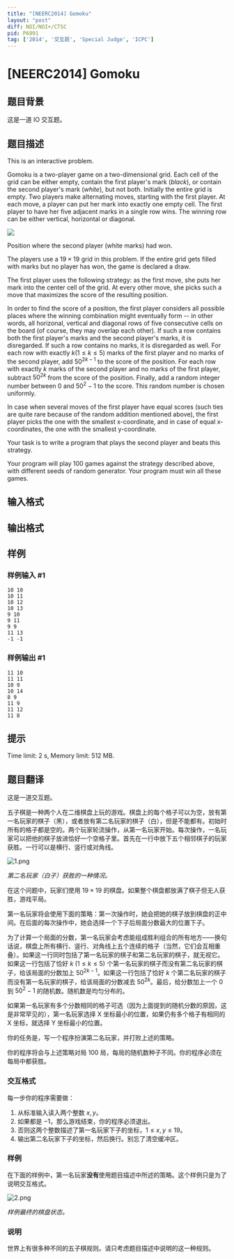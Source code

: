 ```yaml
---
title: "[NEERC2014] Gomoku"
layout: "post"
diff: NOI/NOI+/CTSC
pid: P6991
tag: ['2014', '交互题', 'Special Judge', 'ICPC']
---
```

# [NEERC2014] Gomoku
## 题目背景

这是一道 IO 交互题。
## 题目描述



This is an interactive problem.

Gomoku is a two-player game on a two-dimensional grid. Each cell of the grid can be either empty, contain the first player's mark $(black),$ or contain the second player's mark $(white),$ but not both. Initially the entire grid is empty. Two players make alternating moves, starting with the first player. At each move, a player can put her mark into exactly one empty cell. The first player to have her five adjacent marks in a single row wins. The winning row can be either vertical, horizontal or diagonal.

![](https://upload.acmicpc.net/23c94254-2783-405a-907b-7b66bea5514b/-/preview/)

Position where the second player (white marks) had won.

The players use a $19 \times 19$ grid in this problem. If the entire grid gets filled with marks but no player has won, the game is declared a draw.

The first player uses the following strategy: as the first move, she puts her mark into the center cell of the grid. At every other move, she picks such a move that maximizes the score of the resulting position.

In order to find the score of a position, the first player considers all possible places where the winning combination might eventually form -- in other words, all horizonal, vertical and diagonal rows of five consecutive cells on the board (of course, they may overlap each other). If such a row contains both the first player's marks and the second player's marks, it is disregarded. If such a row contains no marks, it is disregarded as well. For each row with exactly $k (1 \le k \le 5)$ marks of the first player and no marks of the second player, add $50^{2k−1}$ to the score of the position. For each row with exactly $k$ marks of the second player and no marks of the first player, subtract $50^{2k}$ from the score of the position. Finally, add a random integer number between $0$ and $50^{2} − 1$ to the score. This random number is chosen uniformly.

In case when several moves of the first player have equal scores (such ties are quite rare because of the random addition mentioned above), the first player picks the one with the smallest x-coordinate, and in case of equal x-coordinates, the one with the smallest y-coordinate.

Your task is to write a program that plays the second player and beats this strategy.

Your program will play $100$ games against the strategy described above, with different seeds of random generator. Your program must win all these games.


## 输入格式




## 输出格式




## 样例

### 样例输入 #1
```
10 10
10 11
10 12
10 13
9 10
9 11
9 9
11 13
-1 -1

```
### 样例输出 #1
```
11 10
11 11
10 9
10 14
8 9
11 9
11 12
11 8

```
## 提示

Time limit: 2 s, Memory limit: 512 MB. 


## 题目翻译

这是一道交互题。

五子棋是一种两个人在二维棋盘上玩的游戏。棋盘上的每个格子可以为空，放有第一名玩家的棋子（黑），或者放有第二名玩家的棋子（白），但是不能都有。初始时所有的格子都是空的。两个玩家轮流操作，从第一名玩家开始。每次操作，一名玩家可以把他的棋子放进恰好一个空格子里。首先在一行中放下五个相邻棋子的玩家获胜。一行可以是横行、竖行或对角线。

![1.png](https://upload.acmicpc.net/23c94254-2783-405a-907b-7b66bea5514b/-/preview/)

*第二名玩家（白子）获胜的一种情况。*

在这个问题中，玩家们使用 $19 \times 19$ 的棋盘。如果整个棋盘都放满了棋子但无人获胜，游戏平局。

第一名玩家将会使用下面的策略：第一次操作时，她会把她的棋子放到棋盘的正中间。在后面的每次操作中，她会选择一个下子后局面分数最大的位置下子。

为了计算一个局面的分数，第一名玩家会考虑能组成胜利组合的所有地方——换句话说，棋盘上所有横行、竖行、对角线上五个连续的格子（当然，它们会互相重叠）。如果这一行同时包括了第一名玩家的棋子和第二名玩家的棋子，就无视它。如果这一行包括了恰好 $k\ (1\le k\le 5)$ 个第一名玩家的棋子而没有第二名玩家的棋子，给该局面的分数加上 $50^{2k-1}$。如果这一行包括了恰好 $k$ 个第二名玩家的棋子而没有第一名玩家的棋子，给该局面的分数减去 $50^{2k}$。最后，给分数加上一个 $0$ 到 $50^2-1$ 的随机数。随机数是均匀分布的。

如果第一名玩家有多个分数相同的格子可选（因为上面提到的随机分数的原因，这是非常罕见的），第一名玩家选择 X 坐标最小的位置，如果仍有多个格子有相同的 X 坐标，就选择 Y 坐标最小的位置。

你的任务是，写一个程序扮演第二名玩家，并打败上述的策略。

你的程序将会与上述策略对局 $100$ 局，每局的随机数种子不同。你的程序必须在每局中都获胜。

### 交互格式

每一步你的程序需要做：

1. 从标准输入读入两个整数 $x,y$。
2. 如果都是 $-1$，那么游戏结束，你的程序必须退出。
3. 否则这两个整数描述了第一名玩家下子的坐标，$1\le x,y\le 19$。
4. 输出第二名玩家下子的坐标，然后换行。别忘了清空缓冲区。

### 样例

在下面的样例中，第一名玩家**没有**使用题目描述中所述的策略。这个样例只是为了说明交互格式。

![2.png](https://s1.ax1x.com/2020/10/29/B8voct.png)

*样例最终的棋盘状态。*

### 说明

世界上有很多种不同的五子棋规则。请只考虑题目描述中说明的这一种规则。
